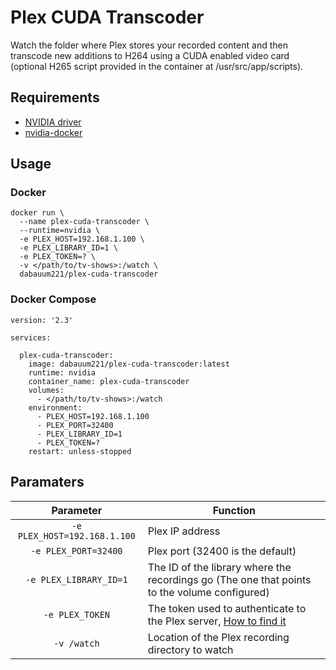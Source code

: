 # Plex CUDA Transcoder

Watch the folder where Plex stores your recorded content and then transcode new additions to H264 using a CUDA enabled video card (optional H265 script provided in the container at /usr/src/app/scripts).

## Requirements

* [NVIDIA driver](https://www.nvidia.com/Download/index.aspx?lang=en-us)
* [nvidia-docker](https://github.com/NVIDIA/nvidia-docker)

## Usage

### Docker

```
docker run \
  --name plex-cuda-transcoder \
  --runtime=nvidia \
  -e PLEX_HOST=192.168.1.100 \
  -e PLEX_LIBRARY_ID=1 \
  -e PLEX_TOKEN=? \
  -v </path/to/tv-shows>:/watch \
  dabauum221/plex-cuda-transcoder
```

### Docker Compose

```
version: '2.3'

services:

  plex-cuda-transcoder:
    image: dabauum221/plex-cuda-transcoder:latest
    runtime: nvidia
    container_name: plex-cuda-transcoder
    volumes:
      - </path/to/tv-shows>:/watch
    environment:
      - PLEX_HOST=192.168.1.100
      - PLEX_PORT=32400
      - PLEX_LIBRARY_ID=1
      - PLEX_TOKEN=?
    restart: unless-stopped
```

## Paramaters

| Parameter | Function |
| :----: | --- |
| `-e PLEX_HOST=192.168.1.100` | Plex IP address |
| `-e PLEX_PORT=32400` | Plex port (32400 is the default) |
| `-e PLEX_LIBRARY_ID=1` | The ID of the library where the recordings go (The one that points to the volume configured) |
| `-e PLEX_TOKEN` | The token used to authenticate to the Plex server, [How to find it](https://support.plex.tv/articles/204059436-finding-an-authentication-token-x-plex-token/) |
| `-v /watch` | Location of the Plex recording directory to watch |
